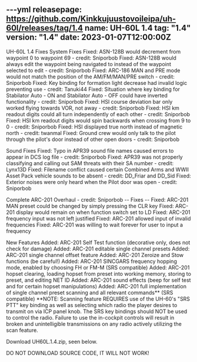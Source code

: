 ---yml
releasepage: https://github.com/Kinkkujuustovoileipa/uh-60l/releases/tag/1.4
name: UH-60L 1.4
tag: "1.4"
version: "1.4"
date: 2023-01-07T12:00:00Z
---

UH-60L 1.4
Fixes
System Fixes
Fixed: ASN-128B would decrement from waypoint 0 to waypoint 69 - credit: Sniporbob
Fixed: ASN-128B would always edit the waypoint being navigated to instead of the waypoint selected to edit - credit: Sniporbob
Fixed: ARC-186 MAN and PRE mode would not match the position of the AM/FM/MAN/PRE switch - credit: Sniporbob
Fixed: Key binding for formation light decrease had invalid logic preventing use - credit: Tanuki44
Fixed: Situation where key binding for Stabilator Auto - ON and Stabilator Auto - OFF could have inverted functionality - credit: Sniporbob
Fixed: HSI course deviation bar only worked flying towards VOR, not away - credit: Sniporbob
Fixed: HSI km readout digits could all turn independently of each other - credit: Sniporbob
Fixed: HSI km readout digits would spin backwards when crossing from 9 to 0 - credit: Sniporbob
Fixed: HSI displayed true north instead of magnetic north - credit: twanmal
Fixed: Ground crew would only talk to the pilot through the pilot's door instead of other open doors - credit: Sniporbob

Sound Fixes
Fixed: Typo in APR39 sound file names caused errors to appear in DCS log file - credit: Sniporbob
Fixed: APR39 was not properly classifying and calling out SAM threats with their SA number - credit: Lynx13D
Fixed: Filename conflict caused certain Combined Arms and WWII Asset Pack vehicle sounds to be absent - credit: DD_Friar and DD_Sid
Fixed: Exterior noises were only heard when the Pilot door was open - credit: Sniporbob

Complete ARC-201 Overhaul - credit: Sniporbob
-- Fixes --
Fixed: ARC-201 MAN preset could be changed by simply pressing the CLR key
Fixed: ARC-201 display would remain on when function switch set to LD
Fixed: ARC-201 frequency input was not left justified
Fixed: ARC-201 allowed input of invalid frequencies
Fixed: ARC-201 was willing to wait forever for user to input a frequency

New Features
Added: ARC-201 Self Test function (decorative only, does not check for damage)
Added: ARC-201 editable single channel presets
Added: ARC-201 single channel offset feature
Added: ARC-201 Zeroize and Stow functions (be careful!)
Added: ARC-201 SINCGARS frequency hopping mode, enabled by choosing FH or FM-M (SRS compatible)
Added: ARC-201 hopset clearing, loading hopset from preset into working memory, storing to preset, and editing NET ID
Added: ARC-201 sound effects (beep for self test and for certain hopset manipulations)
Added: ARC-201 full implementation of single channel preset scanning and all relevant commands** (SRS compatible)
**NOTE: Scanning feature REQUIRES use of the UH-60's "SRS PTT" key binding as well as selecting which radio the player desires to transmit on via ICP panel knob. The SRS key bindings should NOT be used to control the radio. Failure to use the in-cockpit controls will result in broken and unintelligible transmissions on any radio actively utilizing the scan feature.

Download UH60L.1.4.zip, seen below.

DO NOT DOWNLOAD SOURCE CODE, IT WILL NOT WORK!